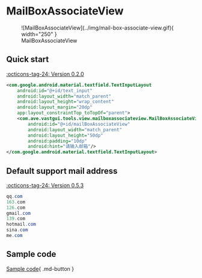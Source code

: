 # MailBoxAssociateView

<figure markdown>
  ![MailBoxAssociateView](../img/mail-box-associate-view.gif){ width="250" }
  <figcaption>MailBoxAssociateView</figcaption>
</figure>

## Quick start

[:octicons-tag-24: Version 0.2.0](https://ave.entropy2020.cn/version/VastTools/#020)

```xml
<com.google.android.material.textfield.TextInputLayout
    android:id="@+id/text_input"
    android:layout_width="match_parent"
    android:layout_height="wrap_content"
    android:layout_margin="20dp"
    app:layout_constraintTop_toTopOf="parent">
    <com.ave.vastgui.tools.view.mailboxassociateview.MailBoxAssociateView
        android:id="@+id/mailBoxAssociateView"
        android:layout_width="match_parent"
        android:layout_height="50dp"
        android:padding="10dp"
        android:hint="请输入邮箱"/>
</com.google.android.material.textfield.TextInputLayout>
```

## Default support mail address

[:octicons-tag-24: Version 0.5.3](https://ave.entropy2020.cn/version/VastTools/#053)

```java
qq.com
163.com
126.com
gmail.com
139.com
hotmail.com
sina.com
me.com
```

## Sample code

[Sample code](https://github.com/SakurajimaMaii/Android-Vast-Extension/blob/develop/app/src/main/java/com/ave/vastgui/app/activity/view/TextViewActivity.kt){ .md-button }
